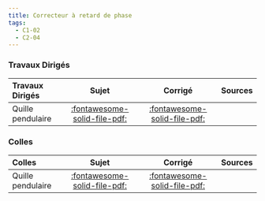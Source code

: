 ```yaml
---
title: Correcteur à retard de phase 
tags:
  - C1-02
  - C2-04
---
```




### Travaux Dirigés 
 
| Travaux Dirigés | Sujet | Corrigé | Sources  | 
| :-------------- | :---: | :-----: | :------: | 
| Quille pendulaire | [:fontawesome-solid-file-pdf:](http://xpessoles-cpge.fr/pdf/Cy_03_01_TD_RP_01_Quille_Sujet.pdf) | [:fontawesome-solid-file-pdf:](http://xpessoles-cpge.fr/pdf/Cy_03_01_TD_RP_01_Quille_Corrige.pdf) | 

### Colles 
 
| Colles | Sujet | Corrigé | Sources  | 
| :-------------- | :---: | :-----: | :------: | 
| Quille pendulaire | [:fontawesome-solid-file-pdf:](http://xpessoles-cpge.fr/pdf/Cy_03_01_Colle_RP_01_Quille_Sujet.pdf) | [:fontawesome-solid-file-pdf:](http://xpessoles-cpge.fr/pdf/Cy_03_01_Colle_RP_01_Quille_Corrige.pdf) | 


